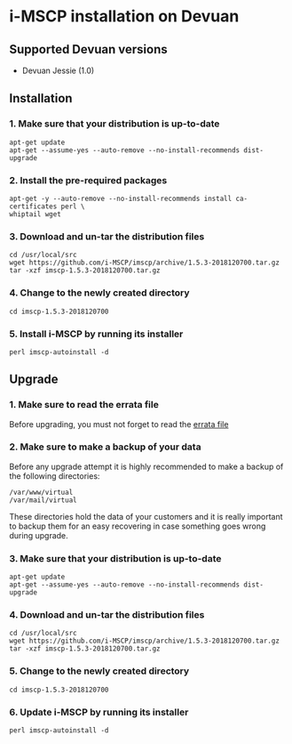 # i-MSCP installation on Devuan

## Supported Devuan versions

- Devuan Jessie (1.0)

## Installation

### 1. Make sure that your distribution is up-to-date

```
apt-get update
apt-get --assume-yes --auto-remove --no-install-recommends dist-upgrade
```

### 2. Install the pre-required packages

```
apt-get -y --auto-remove --no-install-recommends install ca-certificates perl \
whiptail wget
```

### 3. Download and un-tar the distribution files

```
cd /usr/local/src
wget https://github.com/i-MSCP/imscp/archive/1.5.3-2018120700.tar.gz
tar -xzf imscp-1.5.3-2018120700.tar.gz
```

### 4. Change to the newly created directory

```
cd imscp-1.5.3-2018120700
```

### 5. Install i-MSCP by running its installer

```
perl imscp-autoinstall -d
```

## Upgrade

### 1. Make sure to read the errata file

Before upgrading, you must not forget to read the
[errata file](https://github.com/i-MSCP/imscp/blob/1.5.3-2018120700/docs/1.5.x_errata.md)

### 2. Make sure to make a backup of your data

Before any upgrade attempt it is highly recommended to make a backup of the
following directories:

```
/var/www/virtual
/var/mail/virtual
```

These directories hold the data of your customers and it is really important to
backup them for an easy recovering in case something goes wrong during upgrade.

### 3. Make sure that your distribution is up-to-date

```
apt-get update
apt-get --assume-yes --auto-remove --no-install-recommends dist-upgrade
```

### 4. Download and un-tar the distribution files

```
cd /usr/local/src
wget https://github.com/i-MSCP/imscp/archive/1.5.3-2018120700.tar.gz
tar -xzf imscp-1.5.3-2018120700.tar.gz
```

### 5. Change to the newly created directory

```
cd imscp-1.5.3-2018120700
```

### 6. Update i-MSCP by running its installer

```
perl imscp-autoinstall -d
```
